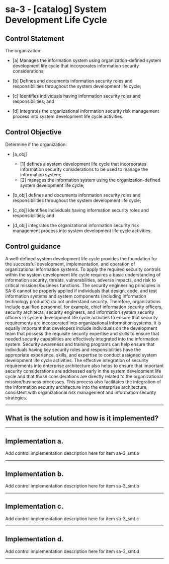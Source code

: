 # sa-3 - \[catalog\] System Development Life Cycle

## Control Statement

The organization:

- \[a\] Manages the information system using organization-defined system development life cycle that incorporates information security considerations;

- \[b\] Defines and documents information security roles and responsibilities throughout the system development life cycle;

- \[c\] Identifies individuals having information security roles and responsibilities; and

- \[d\] Integrates the organizational information security risk management process into system development life cycle activities.

## Control Objective

Determine if the organization:

- \[a_obj\]

  - \[1\] defines a system development life cycle that incorporates information security considerations to be used to manage the information system;
  - \[2\] manages the information system using the organization-defined system development life cycle;

- \[b_obj\] defines and documents information security roles and responsibilities throughout the system development life cycle;

- \[c_obj\] identifies individuals having information security roles and responsibilities; and

- \[d_obj\] integrates the organizational information security risk management process into system development life cycle activities.

## Control guidance

A well-defined system development life cycle provides the foundation for the successful development, implementation, and operation of organizational information systems. To apply the required security controls within the system development life cycle requires a basic understanding of information security, threats, vulnerabilities, adverse impacts, and risk to critical missions/business functions. The security engineering principles in SA-8 cannot be properly applied if individuals that design, code, and test information systems and system components (including information technology products) do not understand security. Therefore, organizations include qualified personnel, for example, chief information security officers, security architects, security engineers, and information system security officers in system development life cycle activities to ensure that security requirements are incorporated into organizational information systems. It is equally important that developers include individuals on the development team that possess the requisite security expertise and skills to ensure that needed security capabilities are effectively integrated into the information system. Security awareness and training programs can help ensure that individuals having key security roles and responsibilities have the appropriate experience, skills, and expertise to conduct assigned system development life cycle activities. The effective integration of security requirements into enterprise architecture also helps to ensure that important security considerations are addressed early in the system development life cycle and that those considerations are directly related to the organizational mission/business processes. This process also facilitates the integration of the information security architecture into the enterprise architecture, consistent with organizational risk management and information security strategies.

______________________________________________________________________

## What is the solution and how is it implemented?

<!-- Please leave this section blank and enter implementation details in the parts below. -->

______________________________________________________________________

## Implementation a.

Add control implementation description here for item sa-3_smt.a

______________________________________________________________________

## Implementation b.

Add control implementation description here for item sa-3_smt.b

______________________________________________________________________

## Implementation c.

Add control implementation description here for item sa-3_smt.c

______________________________________________________________________

## Implementation d.

Add control implementation description here for item sa-3_smt.d

______________________________________________________________________
